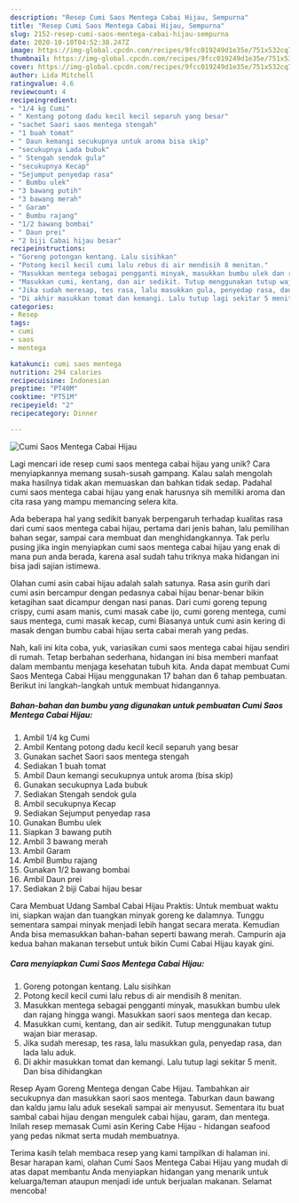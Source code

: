 ```yaml
---
description: "Resep Cumi Saos Mentega Cabai Hijau, Sempurna"
title: "Resep Cumi Saos Mentega Cabai Hijau, Sempurna"
slug: 2152-resep-cumi-saos-mentega-cabai-hijau-sempurna
date: 2020-10-10T04:52:38.247Z
image: https://img-global.cpcdn.com/recipes/9fcc019249d1e35e/751x532cq70/cumi-saos-mentega-cabai-hijau-foto-resep-utama.jpg
thumbnail: https://img-global.cpcdn.com/recipes/9fcc019249d1e35e/751x532cq70/cumi-saos-mentega-cabai-hijau-foto-resep-utama.jpg
cover: https://img-global.cpcdn.com/recipes/9fcc019249d1e35e/751x532cq70/cumi-saos-mentega-cabai-hijau-foto-resep-utama.jpg
author: Lida Mitchell
ratingvalue: 4.6
reviewcount: 4
recipeingredient:
- "1/4 kg Cumi"
- " Kentang potong dadu kecil kecil separuh yang besar"
- "sachet Saori saos mentega stengah"
- "1 buah tomat"
- " Daun kemangi secukupnya untuk aroma bisa skip"
- "secukupnya Lada bubuk"
- " Stengah sendok gula"
- "secukupnya Kecap"
- "Sejumput penyedap rasa"
- " Bumbu ulek"
- "3 bawang putih"
- "3 bawang merah"
- " Garam"
- " Bumbu rajang"
- "1/2 bawang bombai"
- " Daun prei"
- "2 biji Cabai hijau besar"
recipeinstructions:
- "Goreng potongan kentang. Lalu sisihkan"
- "Potong kecil kecil cumi lalu rebus di air mendisih 8 menitan."
- "Masukkan mentega sebagai pengganti minyak, masukkan bumbu ulek dan rajang hingga wangi. Masukkan saori saos mentega dan kecap."
- "Masukkan cumi, kentang, dan air sedikit. Tutup menggunakan tutup wajan biar merasap."
- "Jika sudah meresap, tes rasa, lalu masukkan gula, penyedap rasa, dan lada lalu aduk."
- "Di akhir masukkan tomat dan kemangi. Lalu tutup lagi sekitar 5 menit. Dan bisa dihidangkan"
categories:
- Resep
tags:
- cumi
- saos
- mentega

katakunci: cumi saos mentega 
nutrition: 294 calories
recipecuisine: Indonesian
preptime: "PT40M"
cooktime: "PT51M"
recipeyield: "2"
recipecategory: Dinner

---
```



![Cumi Saos Mentega Cabai Hijau](https://img-global.cpcdn.com/recipes/9fcc019249d1e35e/751x532cq70/cumi-saos-mentega-cabai-hijau-foto-resep-utama.jpg)

Lagi mencari ide resep cumi saos mentega cabai hijau yang unik? Cara menyiapkannya memang susah-susah gampang. Kalau salah mengolah maka hasilnya tidak akan memuaskan dan bahkan tidak sedap. Padahal cumi saos mentega cabai hijau yang enak harusnya sih memiliki aroma dan cita rasa yang mampu memancing selera kita.

Ada beberapa hal yang sedikit banyak berpengaruh terhadap kualitas rasa dari cumi saos mentega cabai hijau, pertama dari jenis bahan, lalu pemilihan bahan segar, sampai cara membuat dan menghidangkannya. Tak perlu pusing jika ingin menyiapkan cumi saos mentega cabai hijau yang enak di mana pun anda berada, karena asal sudah tahu triknya maka hidangan ini bisa jadi sajian istimewa.

Olahan cumi asin cabai hijau adalah salah satunya. Rasa asin gurih dari cumi asin bercampur dengan pedasnya cabai hijau benar-benar bikin ketagihan saat dicampur dengan nasi panas. Dari cumi goreng tepung crispy, cumi asam manis, cumi masak cabe ijo, cumi goreng mentega, cumi saus mentega, cumi masak kecap, cumi Biasanya untuk cumi asin kering di masak dengan bumbu cabai hijau serta cabai merah yang pedas.


Nah, kali ini kita coba, yuk, variasikan cumi saos mentega cabai hijau sendiri di rumah. Tetap berbahan sederhana, hidangan ini bisa memberi manfaat dalam membantu menjaga kesehatan tubuh kita. Anda dapat membuat Cumi Saos Mentega Cabai Hijau menggunakan 17 bahan dan 6 tahap pembuatan. Berikut ini langkah-langkah untuk membuat hidangannya.

<!--inarticleads1-->

##### Bahan-bahan dan bumbu yang digunakan untuk pembuatan Cumi Saos Mentega Cabai Hijau:

1. Ambil 1/4 kg Cumi
1. Ambil  Kentang potong dadu kecil kecil separuh yang besar
1. Gunakan sachet Saori saos mentega stengah
1. Sediakan 1 buah tomat
1. Ambil  Daun kemangi secukupnya untuk aroma (bisa skip)
1. Gunakan secukupnya Lada bubuk
1. Sediakan  Stengah sendok gula
1. Ambil secukupnya Kecap
1. Sediakan Sejumput penyedap rasa
1. Gunakan  Bumbu ulek
1. Siapkan 3 bawang putih
1. Ambil 3 bawang merah
1. Ambil  Garam
1. Ambil  Bumbu rajang
1. Gunakan 1/2 bawang bombai
1. Ambil  Daun prei
1. Sediakan 2 biji Cabai hijau besar


Cara Membuat Udang Sambal Cabai Hijau Praktis: Untuk membuat waktu ini, siapkan wajan dan tuangkan minyak goreng ke dalamnya. Tunggu sementara sampai minyak menjadi lebih hangat secara merata. Kemudian Anda bisa memasukkan bahan-bahan seperti bawang merah. Campurin aja kedua bahan makanan tersebut untuk bikin Cumi Cabai Hijau kayak gini. 

<!--inarticleads2-->

##### Cara menyiapkan Cumi Saos Mentega Cabai Hijau:

1. Goreng potongan kentang. Lalu sisihkan
1. Potong kecil kecil cumi lalu rebus di air mendisih 8 menitan.
1. Masukkan mentega sebagai pengganti minyak, masukkan bumbu ulek dan rajang hingga wangi. Masukkan saori saos mentega dan kecap.
1. Masukkan cumi, kentang, dan air sedikit. Tutup menggunakan tutup wajan biar merasap.
1. Jika sudah meresap, tes rasa, lalu masukkan gula, penyedap rasa, dan lada lalu aduk.
1. Di akhir masukkan tomat dan kemangi. Lalu tutup lagi sekitar 5 menit. Dan bisa dihidangkan


Resep Ayam Goreng Mentega dengan Cabe Hijau. Tambahkan air secukupnya dan masukkan saori saos mentega. Taburkan daun bawang dan kaldu jamu lalu aduk sesekali sampai air menyusut. Sementara itu buat sambal cabai hijau dengan mengulek cabai hijau, garam, dan mentega. Inilah resep memasak Cumi asin Kering Cabe Hijau - hidangan seafood yang pedas nikmat serta mudah membuatnya. 

Terima kasih telah membaca resep yang kami tampilkan di halaman ini. Besar harapan kami, olahan Cumi Saos Mentega Cabai Hijau yang mudah di atas dapat membantu Anda menyiapkan hidangan yang menarik untuk keluarga/teman ataupun menjadi ide untuk berjualan makanan. Selamat mencoba!
